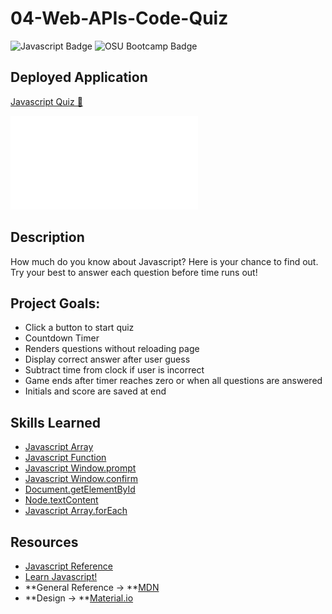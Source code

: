 # 04-Web-APIs-Code-Quiz

![Javascript Badge](https://img.shields.io/badge/JavaScript-Vanilla-green) ![OSU Bootcamp Badge](https://img.shields.io/badge/OSU-Bootcamp-red)

## Deployed Application
[Javascript Quiz 🧐](https://ethanharsh.github.io/04-Web-APIs-Code-Quiz/)

![Application Screenshot](assets/img/javascript_quiz.pdf)

## Description
How much do you know about Javascript? Here is your chance to find out.  Try your best to answer each question before time runs out!

## Project Goals:
- Click a button to start quiz
- Countdown Timer
- Renders questions without reloading page
- Display correct answer after user guess
- Subtract time from clock if user is incorrect
- Game ends after timer reaches zero or when all questions are answered
- Initials and score are saved at end

## Skills Learned
- [Javascript Array](https://developer.mozilla.org/en-US/docs/Web/JavaScript/Reference/Global_Objects/Array)
- [Javascript Function](https://developer.mozilla.org/en-US/docs/Web/JavaScript/Guide/Functions)
- [Javascript Window.prompt](https://developer.mozilla.org/en-US/docs/Web/API/Window/prompt)
- [Javascript Window.confirm](https://developer.mozilla.org/en-US/docs/Web/API/Window/confirm)
- [Document.getElementById](https://developer.mozilla.org/en-US/docs/Web/API/Document/getElementById)
- [Node.textContent](https://developer.mozilla.org/en-US/docs/Web/API/Node/textContent)
- [Javascript Array.forEach](https://developer.mozilla.org/en-US/docs/Web/JavaScript/Reference/Global_Objects/Array/forEach)


## Resources
- [Javascript Reference](https://developer.mozilla.org/en-US/docs/Web/JavaScript/Reference)
- [Learn Javascript!](https://developer.mozilla.org/en-US/docs/Learn/JavaScript/First_steps)
- **General Reference -> **[MDN](https://developer.mozilla.org/en-US/)
- **Design -> **[Material.io](https://material.io/)
